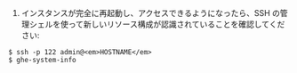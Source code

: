 1. インスタンスが完全に再起動し、アクセスできるようになったら、SSH の管理シェルを使って新しいリソース構成が認識されていることを確認してください:
```shell
$ ssh -p 122 admin@<em>HOSTNAME</em>
$ ghe-system-info
```
